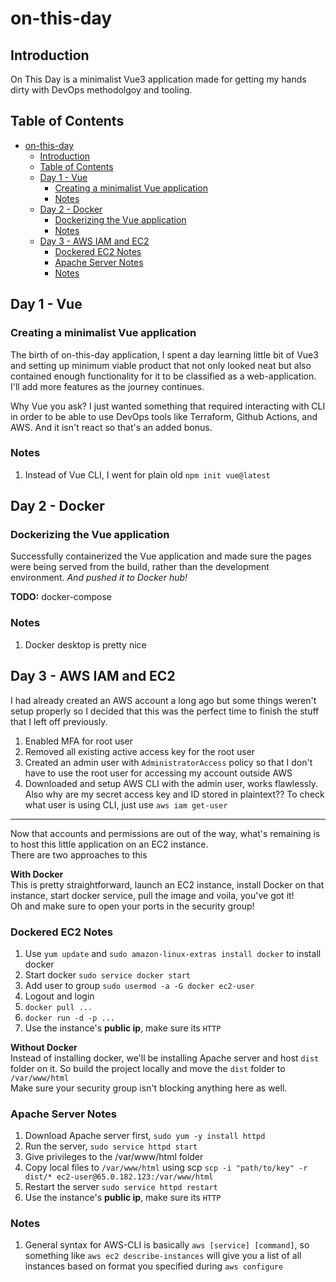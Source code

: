 # on-this-day

## Introduction

On This Day is a minimalist Vue3 application made for getting my hands dirty with DevOps methodolgoy and tooling.

## Table of Contents

- [on-this-day](#on-this-day)
  - [Introduction](#introduction)
  - [Table of Contents](#table-of-contents)
  - [Day 1 - Vue](#day-1---vue)
    - [Creating a minimalist Vue application](#creating-a-minimalist-vue-application)
    - [Notes](#notes)
  - [Day 2 - Docker](#day-2---docker)
    - [Dockerizing the Vue application](#dockerizing-the-vue-application)
    - [Notes](#notes-1)
  - [Day 3 - AWS IAM and EC2](#day-3---aws-iam-and-ec2)
    - [Dockered EC2 Notes](#dockered-ec2-notes)
    - [Apache Server Notes](#apache-server-notes)
    - [Notes](#notes-2)

## Day 1 - Vue

### Creating a minimalist Vue application

The birth of on-this-day application, I spent a day learning little bit of Vue3 and setting up minimum viable product that not only looked neat but also contained enough functionality for it to be classified as a web-application. I'll add more features as the journey continues.

Why Vue you ask? I just wanted something that required interacting with CLI in order to be able to use DevOps tools like Terraform, Github Actions, and AWS. And it isn't react so that's an added bonus.

### Notes

1. Instead of Vue CLI, I went for plain old `npm init vue@latest`

## Day 2 - Docker

### Dockerizing the Vue application

Successfully containerized the Vue application and made sure the pages were being served from the build, rather than the development environment. *And pushed it to Docker hub!*  

**TODO:** docker-compose

### Notes

1. Docker desktop is pretty nice

## Day 3 - AWS IAM and EC2

I had already created an AWS account a long ago but some things weren't setup properly so I decided that this was the perfect time to finish the stuff that I left off previously.

1. Enabled MFA for root user
2. Removed all existing active access key for the root user
3. Created an admin user with `AdministratorAccess` policy so that I don't have to use the root user for accessing my account outside AWS
4. Downloaded and setup AWS CLI with the admin user, works flawlessly. Also why are my secret access key and ID stored in plaintext?? To check what user is using CLI, just use `aws iam get-user`

---

Now that accounts and permissions are out of the way, what's remaining is to host this little application on an EC2 instance.  
There are two approaches to this  

**With Docker**  
This is pretty straightforward, launch an EC2 instance, install Docker on that instance, start docker service, pull the image and voila, you've got it!  
Oh and make sure to open your ports in the security group!  

### Dockered EC2 Notes

1. Use `yum update` and `sudo amazon-linux-extras install docker` to install docker
2. Start docker `sudo service docker start`
3. Add user to group `sudo usermod -a -G docker ec2-user`
4. Logout and login
5. `docker pull ...`
6. `docker run -d -p ...`
7. Use the instance's **public ip**, make sure its `HTTP`

**Without Docker**  
Instead of installing docker, we'll be installing Apache server and host `dist` folder on it. So build the project locally and move the `dist` folder to `/var/www/html`  
Make sure your security group isn't blocking anything here as well.

### Apache Server Notes

1. Download Apache server first,  `sudo yum -y install httpd`
2. Run the server, `sudo service httpd start`
3. Give privileges to the /var/www/html folder
4. Copy local files to `/var/www/html` using scp `scp -i "path/to/key" -r dist/* ec2-user@65.0.182.123:/var/www/html`
5. Restart the server `sudo service httpd restart`
6. Use the instance's **public ip**, make sure its `HTTP`

### Notes

1. General syntax for AWS-CLI is basically `aws [service] [command]`, so something like `aws ec2 describe-instances` will give you a list of all instances based on format you specified during `aws configure`
